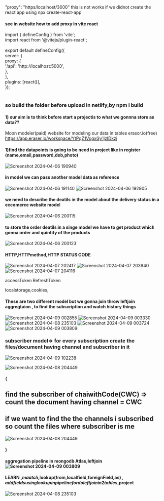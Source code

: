 "proxy": "https/localhost/3000" 
this is not works if we didnot create the react app using npx create-react-app



#### see in website how to add proxy in vite react <br/>
import { defineConfig } from 'vite';  <br/>
import react from '@vitejs/plugin-react'; <br/>
 <br/>
export default defineConfig({ <br/>
  server: { <br/>
    proxy: { <br/>
      '/api': 'http://localhost:5000', <br/>
    }, <br/>
  }, <br/>
  plugins: [react()], <br/>
}); <br/>
 <br/>
 
 ### so build the folder before upload in netlify,by npm i build

#### 1) our aim is to think before start a projectis to what we gonnna store as data?? 
Moon modeler(paid) website for modeling our data in tables
erasor.io(free)
https://app.eraser.io/workspace/YtPqZ1VogxGy1jzIDkzj

#### 1)find the datapoints is going to be need in project like in register (name,email,password,dob,photo)
![Screenshot 2024-04-06 190940](https://github.com/mishrasatyapriya9/Backend_Chai_with_code/assets/106869525/4d2685fb-eb4a-4214-90ef-242f3c9c421f)

#### in model we can pass another model data as reference
 ![Screenshot 2024-04-06 191140](https://github.com/mishrasatyapriya9/Backend_Chai_with_code/assets/106869525/4585013b-6aa2-4c6b-9ce8-43cafbe53853)
![Screenshot 2024-04-06 192905](https://github.com/mishrasatyapriya9/Backend_Chai_with_code/assets/106869525/0046f391-72f7-492d-855a-5e8e464aa547)


#### we need to describe the deatils in the model about the delivery status in a eccomerce website model 
![Screenshot 2024-04-06 200115](https://github.com/mishrasatyapriya9/Backend_Chai_with_code/assets/106869525/0a244888-3dc1-49cc-86b1-3a08fb09bdce)

#### to store the order deatils in a singe model we have to get product which gonna order and quintity of the products 
![Screenshot 2024-04-06 200123](https://github.com/mishrasatyapriya9/Backend_Chai_with_code/assets/106869525/b1755eef-c46f-4a10-ae6a-81d3598f5434)


#### HTTP,HTTPmethod,HTTP STATUS CODE
![Screenshot 2024-04-07 202417](https://github.com/mishrasatyapriya9/Backend_Chai_with_code/assets/106869525/84f47c96-7c5c-4dcd-b0a5-1c8ea1334646)
![Screenshot 2024-04-07 203840](https://github.com/mishrasatyapriya9/Backend_Chai_with_code/assets/106869525/89429cd3-de03-4ad5-b181-9835220d1666)
![Screenshot 2024-04-07 204116](https://github.com/mishrasatyapriya9/Backend_Chai_with_code/assets/106869525/639dc4bb-13e4-4fd3-b573-bb29817e4d28)




accessToken
RefreshToken

localstorage,cookies,
#### These are two different model but we gonna join throw leftjoin aggregtaion , to find the subscription and watch history things 
![Screenshot 2024-04-09 002855](https://github.com/mishrasatyapriya9/Backend_Chai_with_code/assets/106869525/70989920-5336-4ac3-a97f-0b2043f7d028)
![Screenshot 2024-04-09 003330](https://github.com/mishrasatyapriya9/Backend_Chai_with_code/assets/106869525/46519a30-575d-4d25-bad1-92ebc9a2afb2)
![Screenshot 2024-04-08 235103](https://github.com/mishrasatyapriya9/Backend_Chai_with_code/assets/106869525/e4d70f55-d88c-42d6-af1b-7e798a7d0254)
![Screenshot 2024-04-09 003724](https://github.com/mishrasatyapriya9/Backend_Chai_with_code/assets/106869525/e08c1a5f-9d65-4850-bbd2-9b27904e2790)
![Screenshot 2024-04-09 003809](https://github.com/mishrasatyapriya9/Backend_Chai_with_code/assets/106869525/720230da-1b60-4827-b907-c494d2f609f6)



### subscriber model=> for every subscription create the files/document having channel and subscriber in it 
![Screenshot 2024-04-09 102238](https://github.com/mishrasatyapriya9/Backend_Chai_with_code/assets/106869525/7e30ddcb-19a0-4b67-beb9-a28e31035796)

![Screenshot 2024-04-08 204449](https://github.com/mishrasatyapriya9/Backend_Chai_with_code/assets/106869525/e4e3566c-30f3-47a4-a5e5-9db4b63dd404)
####  {
## find the subscriber of chaiwithCode(CWC) => count the document having channel = CWC
## if we want to find the the channels i subscribed so count the files where subscriber is me 
![Screenshot 2024-04-08 204449](https://github.com/mishrasatyapriya9/Backend_Chai_with_code/assets/106869525/82663606-1f21-4e9b-857f-d3bc50ae0dbc)
#### }

#### aggregation pipeline in mongodb Atlas,leftjoin![Screenshot 2024-04-09 003809](https://github.com/mishrasatyapriya9/Backend_Chai_with_code/assets/106869525/e50d74a1-31cb-40e4-a904-021b17ac4c37)

#### LEARN ,$maatch,$lookup(from,localfield,foreignField,as) , $addfields {using lookup in pipeline for do leftjoin in 2 tables},$project
![Screenshot 2024-04-08 235103](https://github.com/mishrasatyapriya9/Backend_Chai_with_code/assets/106869525/91d9ec4b-7fcc-42e4-aa5f-11240d04aeb4)
